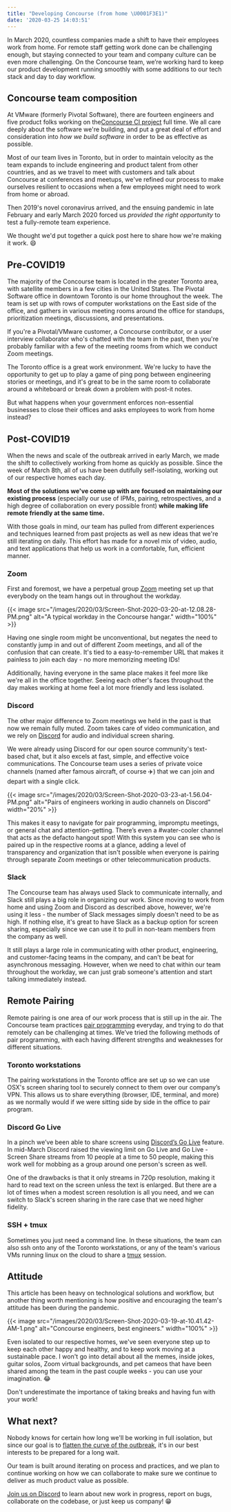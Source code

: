 ```yaml
---
title: "Developing Concourse (from home \U0001F3E1)"
date: '2020-03-25 14:03:51'
---
```


In March 2020, countless companies made a shift to have their employees work from home. For remote staff getting work done can be challenging enough, but staying connected to your team and company culture can be even more challenging. On the Concourse team, we’re working hard to keep our product development running smoothly with some additions to our tech stack and day to day workflow.

## Concourse team composition

At VMware (formerly Pivotal Software), there are fourteen engineers and five product folks working on the[Concourse CI project](https://github.com/concourse/concourse/) full time. We all care deeply about the software we're building, and put a great deal of effort and consideration into _how we build software_ in order to be as effective as possible.

Most of our team lives in Toronto, but in order to maintain velocity as the team expands to include engineering and product talent from other countries, and as we travel to meet with customers and talk about Concourse at conferences and meetups, we've refined our process to make ourselves resilient to occasions when a few employees might need to work from home or abroad.

Then 2019's novel coronavirus arrived, and the ensuing pandemic in late February and early March 2020 forced us _provided the right opportunity_ to test a fully-remote team experience.

We thought we'd put together a quick post here to share how we're making it work. 😄

## Pre-COVID19

The majority of the Concourse team is located in the greater Toronto area, with satellite members in a few cities in the United States. The Pivotal Software office in downtown Toronto is our home throughout the week. The team is set up with rows of computer workstations on the East side of the office, and gathers in various meeting rooms around the office for standups, prioritization meetings, discussions, and presentations.

If you're a Pivotal/VMware customer, a Concourse contributor, or a user interview collaborator who's chatted with the team in the past, then you're probably familiar with a few of the meeting rooms from which we conduct Zoom meetings.

The Toronto office is a great work environment. We're lucky to have the opportunity to get up to play a game of ping pong between engineering stories or meetings, and it's great to be in the same room to collaborate around a whiteboard or break down a problem with post-it notes.

But what happens when your government enforces non-essential businesses to close their offices and asks employees to work from home instead?

## Post-COVID19

When the news and scale of the outbreak arrived in early March, we made the shift to collectively working from home as quickly as possible. Since the week of March 8th, all of us have been dutifully self-isolating, working out of our respective homes each day.

**Most of the solutions we've come up with are focused on maintaining our existing process** (especially our use of IPMs, pairing, retrospectives, and a high degree of collaboration on every possible front) **while making life remote friendly at the same time.**

With those goals in mind, our team has pulled from different experiences and techniques learned from past projects as well as new ideas that we're still iterating on daily. This effort has made for a novel mix of video, audio, and text applications that help us work in a comfortable, fun, efficient manner.

### Zoom

First and foremost, we have a perpetual group [Zoom](https://zoom.us/) meeting set up that everybody on the team hangs out in throughout the workday.

{{< image src="/images/2020/03/Screen-Shot-2020-03-20-at-12.08.28-PM.png" alt="A typical workday in the Concourse hangar." width="100%" >}}

Having one single room might be unconventional, but negates the need to constantly jump in and out of different Zoom meetings, and all of the confusion that can create. It's tied to a easy-to-remember URL that makes it painless to join each day - no more memorizing meeting IDs!

Additionally, having everyone in the same place makes it feel more like we're all in the office together. Seeing each other's faces throughout the day makes working at home feel a lot more friendly and less isolated.

### Discord

The other major difference to Zoom meetings we held in the past is that now we remain fully muted. Zoom takes care of video communication, and we rely on [Discord](https://discordapp.com/) for audio and individual screen sharing.

We were already using Discord for our open source community's text-based chat, but it also excels at fast, simple, and effective voice communications. The Concourse team uses a series of private voice channels (named after famous aircraft, of course ✈️) that we can join and depart with a single click.

{{< image src="/images/2020/03/Screen-Shot-2020-03-23-at-1.56.04-PM.png" alt="Pairs of engineers working in audio channels on Discord" width="20%" >}}

This makes it easy to navigate for pair programming, impromptu meetings, or general chat and attention-getting. There’s even a #water-cooler channel that acts as the defacto hangout spot! With this system you can see who is paired up in the respective rooms at a glance, adding a level of transparency and organization that isn't possible when everyone is pairing through separate Zoom meetings or other telecommunication products.

### Slack

The Concourse team has always used Slack to communicate internally, and Slack still plays a big role in organizing our work. Since moving to work from home and using Zoom and Discord as described above, however, we're using it less - the number of Slack messages simply doesn't need to be as high. If nothing else, it's great to have Slack as a backup option for screen sharing, especially since we can use it to pull in non-team members from the company as well.

It still plays a large role in communicating with other product, engineering, and customer-facing teams in the company, and can't be beat for asynchronous messaging. However, when we need to chat within our team throughout the workday, we can just grab someone's attention and start talking immediately instead.

## Remote Pairing

Remote pairing is one area of our work process that is still up in the air. The Concourse team practices [pair programming](https://en.wikipedia.org/wiki/Pair_programming) everyday, and trying to do that remotely can be challenging at times. We’ve tried the following methods of pair programming, with each having different strengths and weaknesses for different situations.

### Toronto workstations

The pairing workstations in the Toronto office are set up so we can use OSX's screen sharing tool to securely connect to them over our company’s VPN. This allows us to share everything (browser, IDE, terminal, and more) as we normally would if we were sitting side by side in the office to pair program.

### Discord Go Live

In a pinch we’ve been able to share screens using [Discord’s Go Live](https://support.discordapp.com/hc/en-us/articles/360040816151-Share-your-screen-with-Go-Live-Screen-Share) feature. In mid-March Discord raised the viewing limit on Go Live and Go Live - Screen Share streams from 10 people at a time to 50 people, making this work well for mobbing as a group around one person's screen as well.

One of the drawbacks is that it only streams in 720p resolution, making it hard to read text on the screen unless the text is enlarged. But there are a lot of times when a modest screen resolution is all you need, and we can switch to Slack's screen sharing in the rare case that we need higher fidelity.

### SSH + tmux

Sometimes you just need a command line. In these situations, the team can also ssh onto any of the Toronto workstations, or any of the team's various VMs running linux on the cloud to share a [tmux](https://github.com/tmux/tmux/wiki) session.

## Attitude

This article has been heavy on technological solutions and workflow, but another thing worth mentioning is how positive and encouraging the team's attitude has been during the pandemic.

{{< image src="/images/2020/03/Screen-Shot-2020-03-19-at-10.41.42-AM-1.png" alt="Concourse engineers, best engineers." width="100%" >}}

Even isolated to our respective homes, we've seen everyone step up to keep each other happy and healthy, and to keep work moving at a sustainable pace. I won't go into detail about all the memes, inside jokes, guitar solos, Zoom virtual backgrounds, and pet cameos that have been shared among the team in the past couple weeks - you can use your imagination. 😂

Don't underestimate the importance of taking breaks and having fun with your work!

## What next?

Nobody knows for certain how long we'll be working in full isolation, but since our goal is to [flatten the curve of the outbreak](https://www.livescience.com/coronavirus-flatten-the-curve.html), it's in our best interests to be prepared for a long wait.

Our team is built around iterating on process and practices, and we plan to continue working on how we can collaborate to make sure we continue to deliver as much product value as possible.

[Join us on Discord](https://discord.gg/MeRxXKW) to learn about new work in progress, report on bugs, collaborate on the codebase, or just keep us company! 😁

